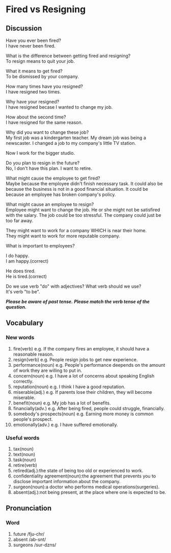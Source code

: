 # Fired vs Resigning
## Discussion
Have you ever been fired?  
I have never been fired.  

What is the difference between getting fired and resigning?  
To resign means to quit your job.  

What it means to get fired?  
To be dismissed by your company.   

How many times have you resigned?  
I have resigned two times.  

Why have your resigned?  
I have resigned becase I wanted to change my job.  

How about the second time?  
I have resigned for the same reason.  

Why did you want to change these job?  
My first job was a kindergarten teacher. My dream job was being a newscaster. I changed a job to my company's little TV station.    

Now I work for the bigger studio.  

Do you plan to resign in the future?  
No, I don't have this plan. I want to retire.   

What might cause the employee to get fired?  
Maybe because the employee didn't finish necessary task. It could also be because the business is not in a good financial situation. It could be because an employee has broken company's policy.   

What might cause an employee to resign?  
Employee might want to change the job. He or she might not be satisfired with the salary. The job could be too stressful. The company could just be too far away.    

They might want to work for a company WHICH is near their home.  
They might want to work for more reputable company.  

What is important to employees?  



I do happy.  
I am happy.(correct)    

He does tired.  
He is tired.(correct)  

Do we use verb "do" with adjectives?  What verb should we use?  
It's verb "to be".  


***Please be aware of past tense.***
***Please match the verb tense of the question.***

## Vocabulary
### New words
1. fire(verb) e.g. If the company fires an employee, it should have a reasonable reason.
1. resign(verb) e.g. People resign jobs to get new experience.
1. performance(noun) e.g. People's performance deepends on the amount of work they are willing to put in.
1. concern(noun) e.g. I have a lot of concerns about speaking English correctly.
1. reputation(noun) e.g. I think I have a good reputation.
1. miserable(adj.) e.g. If parents lose their children, they will become miserable.
1. benefit(noun) e.g. My job has a lot of benefits.
1. financially(adv.) e.g. After being fired, people could struggle, financially.
1. somebody's prospects(noun) e.g. Earning more money is common people's prospect.
1. emotionally(adv.) e.g. I have suffered emotionally.  

### Useful words
1. tax(noun)
1. text(noun)
1. task(noun)
1. retire(verb)
1. retired(adj.):the state of being too old or experienced to work.
1. confidentiality agreement(noun):the agreement that prevents you to disclose important information about the company.
1. surgeon(noun):a doctor who performs medical operations(surgeries).
1. absent(adj.):not being present, at the place where one is expected to be.

## Pronunciation
### Word
1. future /fju-chr/
1. absent /ab-snt/
1. surgeons /sur-dzns/
